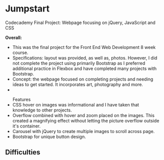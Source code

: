 # Jumpstart
Codecademy Final Project: Webpage focusing on jQuery, JavaScript and CSS


<b>Overall:</b>
- This was the final project for the Front End Web Development 8 week course. 
- Specifications: layout was provided, as well as, photos. However, I did not complete the project using primarily Bootstrap as I preferred additional practice in Flexbox and have completed many projects with Bootstrap.
- Concept: the webpage focused on completing projects and needing ideas to get started. It incorporates art, photography and more.
- 

<ul>Features
  <li>CSS hover on images was informational and I have taken that knowledge to other projects.</li>
  <li>Overflow combined with hover and zoom placed on the images. This created a magnifying effect without letting the picture overflow outside it's container.</li>
  <li>Carousel with jQuery to create multiple images to scroll across page.</li>
  <li>Bootstrap for unique button design.</li>
</ul>


<b>Difficulties</b>
- 
